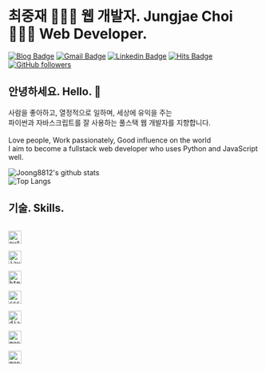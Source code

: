# 최중재 👨🏻‍💻 웹 개발자. Jungjae Choi 👨🏻‍💻 Web Developer.
[![Blog Badge](https://img.shields.io/badge/Blog-DD0B78?style=flat-square&logo=GitHub%20Sponsors&logoColor=white)](https://joong8812.github.io/)
[![Gmail Badge](https://img.shields.io/badge/joong8812@gmail.com-EA4335?style=flat-square&logo=Gmail&logoColor=white)](mailto:joong8812@gmail.com)
[![Linkedin Badge](https://img.shields.io/badge/joong8812-0A66C2?style=flat-square&logo=Linkedin&logoColor=white)](https://www.linkedin.com/in/joong8812/)
[![Hits Badge](https://hits.seeyoufarm.com/api/count/incr/badge.svg?url=https%3A%2F%2Fgithub.com%2Fjoong8812%2Fhit-counter&count_bg=%2379C83D&title_bg=%23555555&icon=&icon_color=%23E7E7E7&title=hits&edge_flat=false)](https://hits.seeyoufarm.com)
[![GitHub followers](https://img.shields.io/github/followers/joong8812?label=Follow&style=social)](https://github.com/joong8812/?tab=follow)
  
## 안녕하세요. Hello. 👋
사람을 좋아하고, 열정적으로 일하며, 세상에 유익을 주는 <br/>
파이썬과 자바스크립트를 잘 사용하는 풀스택 웹 개발자를 지향합니다.<br/><br/>
Love people, Work passionately, Good influence on the world<br/>
I aim to become a fullstack web developer who uses Python and JavaScript well.

![Joong8812's github stats](https://github-readme-stats.vercel.app/api?username=joong8812&show_icons=true&hide_border=true)   
![Top Langs](https://github-readme-stats.vercel.app/api/top-langs/?username=joong8812&layout=compact&hide_border=true)  

## 기술. Skills.
[<code>
<img alt="python" width="26px" src="https://img.icons8.com/color/240/000000/python.png">
</code>](https://www.python.org/)
[<code>
<img alt="javascript" width="26px" src="https://img.icons8.com/color/240/000000/javascript.png" />
</code>](https://developer.mozilla.org/en-US/docs/Web/JavaScript)
[<code>
<img alt="html5" width="26px" src="https://img.icons8.com/color/240/000000/html-5.png">
</code>](https://developer.mozilla.org/en-US/docs/Web/HTML)
[<code>
<img alt="css3" width="26px" src="https://img.icons8.com/color/240/000000/css3.png">
</code>](https://developer.mozilla.org/en-US/docs/Web/CSS)
[<code>
<img alt="django" width="26px" src="https://img.icons8.com/external-tal-revivo-color-tal-revivo/24/000000/external-django-a-high-level-python-web-framework-that-encourages-rapid-development-logo-color-tal-revivo.png">
</code>](https://www.djangoproject.com/)
[<code>
<img alt="mongodb" width="26px" src="https://img.icons8.com/external-tal-revivo-shadow-tal-revivo/24/000000/external-mongodb-a-cross-platform-document-oriented-database-program-logo-shadow-tal-revivo.png">
</code>](https://www.mongodb.com/)
[<code>
<img alt="mongodb" width="26px" src="https://img.icons8.com/ios/50/000000/flask.png">
</code>](https://icons8.com/icons/set/flask-web)
